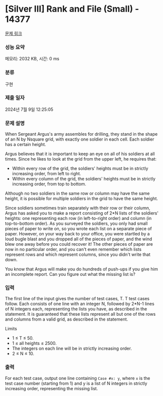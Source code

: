 # [Silver III] Rank and File (Small) - 14377 

[문제 링크](https://www.acmicpc.net/problem/14377) 

### 성능 요약

메모리: 2032 KB, 시간: 0 ms

### 분류

구현

### 제출 일자

2024년 7월 9일 12:25:05

### 문제 설명

<p>When Sergeant Argus's army assembles for drilling, they stand in the shape of an N by Nsquare grid, with exactly one soldier in each cell. Each soldier has a certain height.</p>

<p>Argus believes that it is important to keep an eye on all of his soldiers at all times. Since he likes to look at the grid from the upper left, he requires that:</p>

<ul>
	<li>Within every row of the grid, the soldiers' heights must be in strictly increasing order, from left to right.</li>
	<li>Within every column of the grid, the soldiers' heights must be in strictly increasing order, from top to bottom.</li>
</ul>

<p>Although no two soldiers in the same row or column may have the same height, it is possible for multiple soldiers in the grid to have the same height.</p>

<p>Since soldiers sometimes train separately with their row or their column, Argus has asked you to make a report consisting of 2*N lists of the soldiers' heights: one representing each row (in left-to-right order) and column (in top-to-bottom order). As you surveyed the soldiers, you only had small pieces of paper to write on, so you wrote each list on a separate piece of paper. However, on your way back to your office, you were startled by a loud bugle blast and you dropped all of the pieces of paper, and the wind blew one away before you could recover it! The other pieces of paper are now in no particular order, and you can't even remember which lists represent rows and which represent columns, since you didn't write that down.</p>

<p>You know that Argus will make you do hundreds of push-ups if you give him an incomplete report. Can you figure out what the missing list is?</p>

### 입력 

 <p>The first line of the input gives the number of test cases, T. T test cases follow. Each consists of one line with an integer N, followed by 2*N-1 lines of N integers each, representing the lists you have, as described in the statement. It is guaranteed that these lists represent all but one of the rows and columns from a valid grid, as described in the statement.</p>

<p>Limits</p>

<ul>
	<li>1 ≤ T ≤ 50.</li>
	<li>1 ≤ all heights ≤ 2500.</li>
	<li>The integers on each line will be in strictly increasing order.</li>
	<li>2 ≤ N ≤ 10.</li>
</ul>

### 출력 

 <p>For each test case, output one line containing <code>Case #x: y</code>, where <code>x</code> is the test case number (starting from 1) and y is a list of N integers in strictly increasing order, representing the missing list.</p>

